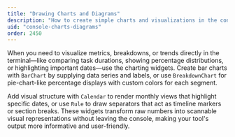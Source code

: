 ```yaml
---
title: "Drawing Charts and Diagrams"
description: "How to create simple charts and visualizations in the console"
uid: "console-charts-diagrams"
order: 2450
---
```


When you need to visualize metrics, breakdowns, or trends directly in the terminal—like comparing task durations, showing percentage distributions, or highlighting important dates—use the charting widgets. Create bar charts with `BarChart` by supplying data series and labels, or use `BreakdownChart` for pie-chart-like percentage displays with custom colors for each segment.

Add visual structure with `Calendar` to render monthly views that highlight specific dates, or use `Rule` to draw separators that act as timeline markers or section breaks. These widgets transform raw numbers into scannable visual representations without leaving the console, making your tool's output more informative and user-friendly.